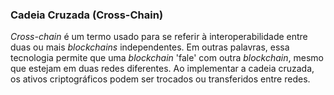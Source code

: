 ### Cadeia Cruzada (Cross-Chain)

_Cross-chain_ é um termo usado para se referir à interoperabilidade entre duas ou mais _blockchains_ independentes. Em outras palavras, essa tecnologia permite que uma _blockchain_ 'fale' com outra _blockchain_, mesmo que estejam em duas redes diferentes. Ao implementar a cadeia cruzada, os ativos criptográficos podem ser trocados ou transferidos entre redes.
